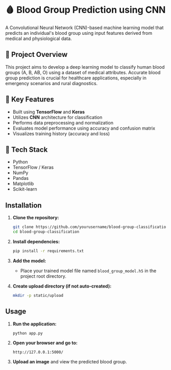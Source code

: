 # 🩸 Blood Group Prediction using CNN

A Convolutional Neural Network (CNN)-based machine learning model that predicts an individual's blood group using input features derived from medical and physiological data.

## 📌 Project Overview

This project aims to develop a deep learning model to classify human blood groups (A, B, AB, O) using a dataset of medical attributes. Accurate blood group prediction is crucial for healthcare applications, especially in emergency scenarios and rural diagnostics.

## 🧠 Key Features

- Built using **TensorFlow** and **Keras**
- Utilizes **CNN** architecture for classification
- Performs data preprocessing and normalization
- Evaluates model performance using accuracy and confusion matrix
- Visualizes training history (accuracy and loss)

## 🔧 Tech Stack

- Python
- TensorFlow / Keras
- NumPy
- Pandas
- Matplotlib
- Scikit-learn

## Installation

   1. **Clone the repository:**
        ```bash
        git clone https://github.com/yourusername/blood-group-classification.git
        cd blood-group-classification
        ```

   2. **Install dependencies:**
        ```bash
        pip install -r requirements.txt
        ```

   3. **Add the model:**
        - Place your trained model file named `blood_group_model.h5` in the project root directory.

   4. **Create upload directory (if not auto-created):**
        ```bash
        mkdir -p static/upload
        ```

   ## Usage

   1. **Run the application:**
        ```bash
        python app.py
        ```

   2. **Open your browser and go to:**
        ```
        http://127.0.0.1:5000/
        ```

   3. **Upload an image** and view the predicted blood group.



    
